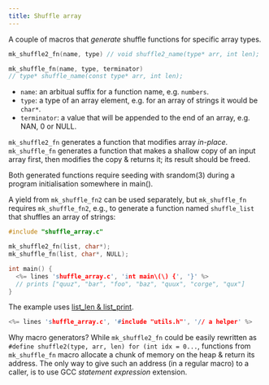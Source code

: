 ```yaml
---
title: Shuffle array
---
```


A couple of macros that *generate* shuffle functions for specific array
types.

```c
mk_shuffle2_fn(name, type) // void shuffle2_name(type* arr, int len);

mk_shuffle_fn(name, type, terminator)
// type* shuffle_name(const type* arr, int len);
```

* `name`: an arbitual suffix for a function name, e.g. `numbers`.
* `type`: a type of an array element, e.g. for an array of strings it
  would be `char*`.
* `terminator`: a value that will be appended to the end of an array,
  e.g. NAN, 0 or NULL.

`mk_shuffle2_fn` generates a function that modifies array
*in-place*. `mk_shuffle_fn` generates a function that makes a shallow
copy of an input array first, then modifies the copy & returns it; its
result should be freed.

Both generated functions require seeding with srandom(3) during a
program initialisation somewhere in main().

A yield from `mk_shuffle_fn2` can be used separately, but
`mk_shuffle_fn` requires `mk_shuffle_fn2`, e.g., to generate a
function named `shuffle_list` that shuffles an array of strings:

```c
#include "shuffle_array.c"

mk_shuffle2_fn(list, char*);
mk_shuffle_fn(list, char*, NULL);

int main() {
  <%= lines 'shuffle_array.c', 'int main\(\) {', '}' %>
  // prints ["quuz", "bar", "foo", "baz", "quux", "corge", "qux"]
}
```

The example uses [list_len & list_print](str_vector_utils).

```c
<%= lines 'shuffle_array.c', '#include "utils.h"', '// a helper' %>
```

Why macro generators? While `mk_shuffle2_fn` could be easily rewritten
as `#define shuffle2(type, arr, len) for (int idx = 0...`, functions
from `mk_shuffle_fn` macro allocate a chunk of memory on the heap &
return its address. The only way to give such an address (in a regular
macro) to a caller, is to use GCC *statement expression* extension.
